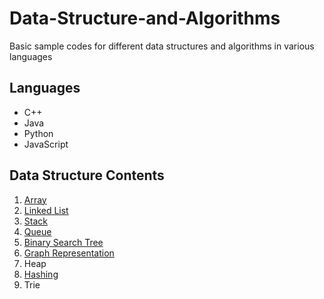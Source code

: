 # Data-Structure-and-Algorithms
Basic sample codes for different data structures and algorithms in various languages


## Languages

* C++
* Java
* Python
* JavaScript


## Data Structure Contents

1.  [Array](https://github.com/sultanul-ovi/Data-Structure-and-Algorithms/tree/master/Data%20Structure/Array)
2.  [Linked List](https://github.com/sultanul-ovi/Data-Structure-and-Algorithms/tree/master/Data%20Structure/Linked_List)
3.  [Stack](https://github.com/sultanul-ovi/Data-Structure-and-Algorithms/tree/master/Data%20Structure/Stack)
4.  [Queue](https://github.com/sultanul-ovi/Data-Structure-and-Algorithms/tree/master/Data%20Structure/Queue)
5.  [Binary Search Tree](https://github.com/sultanul-ovi/Data-Structure-and-Algorithms/tree/master/Data%20Structure/Binary_Search_Tree)
6.  [Graph Representation](https://github.com/sultanul-ovi/Data-Structure-and-Algorithms/tree/master/Data%20Structure/Graph_Representation)
7.  Heap
8.  [Hashing](https://github.com/sultanul-ovi/Data-Structure-and-Algorithms/tree/master/Data%20Structure/Hashing)
9.  Trie

